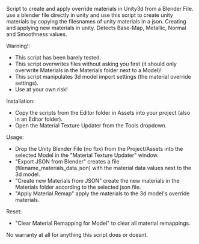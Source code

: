 Script to create and apply override materials in Unity3d from a Blender File.
use a blender file directly in unity and use this script to create unity materials by copying the filesnames of unity materials in a json. Creating and applying new materials in unity. Detects Base-Map, Metallic, Normal and Smoothness values.

Warning!:
- This script has been barely tested.
- This script overwrites files without asking you first (it should only overwrite Materials in the Materials folder next to a Model)!
- This script manipulates 3d model import settings (the material override settings).
- Use at your own risk!

Installation:
- Copy the scripts from the Editor folder in Assets into your project (also in an Editor folder). 
- Open the Material Texture Updater from the Tools dropdown.

Usage:
- Drop the Unity Blender File (no fbx) from the Project/Assets into the selected Model in the "Material Texture Updater" window.
- "Export JSON from Blender" creates a file (filename_materials_data.json) with the material data values next to the 3d model.
- "Create new Materials from JSON" create the new materials in the Materials folder according to the selected json file.
- "Apply Material Remap" apply the materials to the 3d model's override materials.

Reset:
- "Clear Material Remapping for Model" to clear all material remappings.

No warranty at all for anything this script does or doesnt.
